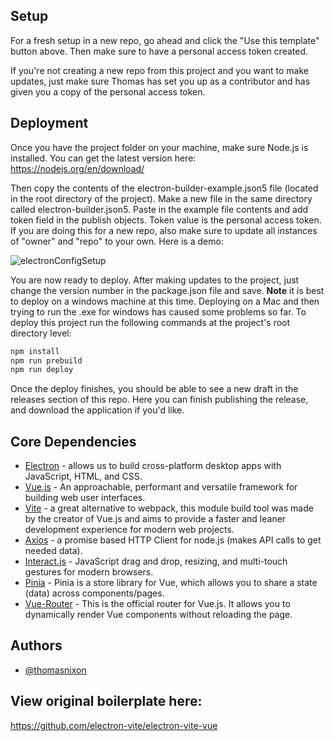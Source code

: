 ## Setup

For a fresh setup in a new repo, go ahead and click the "Use this template" button above. Then make sure to have a personal access token created. 

If you're not creating a new repo from this project and you want to make updates, just make sure Thomas has set you up as a contributor and has given you a copy of the personal access token.

## Deployment

Once you have the project folder on your machine, make sure Node.js is installed. You can get the latest version here: https://nodejs.org/en/download/

Then copy the contents of the electron-builder-example.json5 file (located in the root directory of the project). Make a new file in the same directory called electron-builder.json5. Paste in the example file contents and add token field in the publish objects. Token value is the personal access token. If you are doing this for a new repo, also make sure to update all instances of "owner" and "repo" to your own. Here is a demo:

![electronConfigSetup](https://user-images.githubusercontent.com/102999741/169410756-146d2aa3-6a9c-4e16-9101-536b927d422a.gif)


You are now ready to deploy. After making updates to the project, just change the version number in the package.json file and save. **Note** it is best to deploy on a windows machine at this time. Deploying on a Mac and then trying to run the .exe for windows has caused some problems so far. To deploy this project run the following commands at the project's root directory level:

```bash
npm install
npm run prebuild
npm run deploy
```
Once the deploy finishes, you should be able to see a new draft in the releases section of this repo. Here you can finish publishing the release, and download the application if you'd like.

## Core Dependencies

- [Electron](https://www.electronjs.org/) - allows us to build cross-platform desktop apps with JavaScript, HTML, and CSS.
- [Vue.js](https://vuejs.org/) - An approachable, performant and versatile framework for building web user interfaces.
- [Vite](https://vitejs.dev/) - a great alternative to webpack, this module build tool was made by the creator of Vue.js and aims to provide a faster and leaner development experience for modern web projects.
- [Axios](https://axios-http.com/docs/intro) - a promise based HTTP Client for node.js (makes API calls to get needed data).
- [Interact.js](https://interactjs.io/) - JavaScript drag and drop, resizing, and multi-touch gestures for modern browsers.
- [Pinia](https://pinia.vuejs.org/) - Pinia is a store library for Vue, which allows you to share a state (data) across components/pages. 
- [Vue-Router](https://router.vuejs.org/) - This is the official router for Vue.js. It allows you to dynamically render Vue components without reloading the page.


## Authors

- [@thomasnixon](https://www.github.com/thomasNGrayTv)


## View original boilerplate here:
https://github.com/electron-vite/electron-vite-vue

